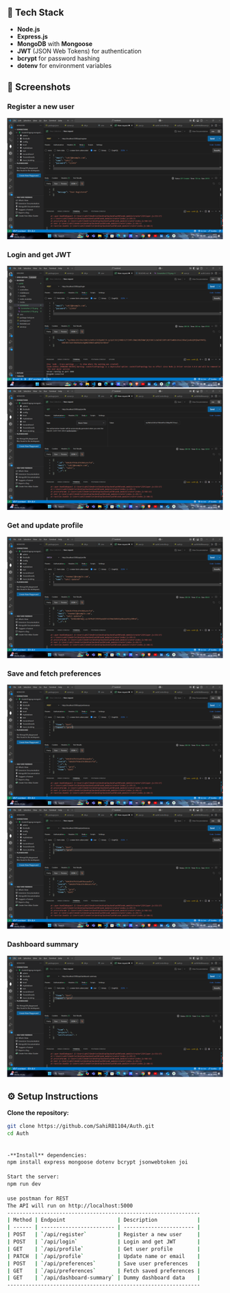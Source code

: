 
## 🚀 Tech Stack

- **Node.js**
- **Express.js**
- **MongoDB** with **Mongoose**
- **JWT** (JSON Web Tokens) for authentication
- **bcrypt** for password hashing
- **dotenv** for environment variables

## 📸 Screenshots

### Register a new user
![Register a new user](./screenshots/Screenshot%20(175).png)

### Login and get JWT
![Login](./screenshots/image.png)  
![Login JWT](./screenshots/Screenshot%20(176).png)

### Get and update profile
![Profile](./screenshots/Screenshot%20(177).png)

### Save and fetch preferences
![Save Preferences](./screenshots/Screenshot%20(178).png)  
![Fetch Preferences](./screenshots/Screenshot%20(179).png)

### Dashboard summary
![Dashboard Summary](./screenshots/Screenshot%20(180).png)


## ⚙️ Setup Instructions
**Clone the repository:**
```bash
git clone https://github.com/SahiRB1104/Auth.git
cd Auth


-**Install** dependencies:
npm install express mongoose dotenv bcrypt jsonwebtoken joi

Start the server:
npm run dev
 
use postman for REST
The API will run on http://localhost:5000
---------------------------------------------------------------
| Method | Endpoint                 | Description             |
| ------ | ------------------------ | ----------------------- |
| POST   | `/api/register`          | Register a new user     | 
| POST   | `/api/login`             | Login and get JWT       | 
| GET    | `/api/profile`           | Get user profile        | 
| PATCH  | `/api/profile`           | Update name or email    | 
| POST   | `/api/preferences`       | Save user preferences   | 
| GET    | `/api/preferences`       | Fetch saved preferences | 
| GET    | `/api/dashboard-summary` | Dummy dashboard data    | 
---------------------------------------------------------------



 